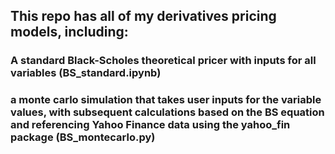 ## This repo has all of my derivatives pricing models, including:
### A standard Black-Scholes theoretical pricer with inputs for all variables (BS_standard.ipynb)
### a monte carlo simulation that takes user inputs for the variable values, with subsequent calculations based on the BS equation and referencing Yahoo Finance data using the yahoo_fin package (BS_montecarlo.py)



